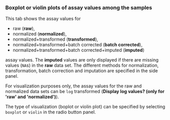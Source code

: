 ### Boxplot or violin plots of assay values among the samples

This tab shows the assay values for 

 - raw (**raw**), 
 - normalized (**normalized**), 
 - normalized+transformed (**transformed**), 
 - normalized+transformed+batch corrected (**batch corrected**),
 - normalized+transformed+batch corrected+imputed (**imputed**) 
 
assay values. The **imputed** values are only displayed if there are missing 
values (`NA`s) in the **raw** data set. The different methods for 
normalization, transformation, batch correction and imputation are specified 
in the side panel. 

For visualization purposes only, the assay values for the raw and normalized 
data sets can be `log` transformed 
(**Display log values? (only for 'raw' and 'normalized')**).

The type of visualization (boplot or violin plot) can be specified 
by selecting `boxplot` or `violin` in the radio button panel. 